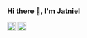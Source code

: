 ### Hi there 👋, I'm Jatniel


<a href="https://twitter.com/jatniel" target="blank"><img align="center" src="https://cdn.jsdelivr.net/npm/simple-icons@3.0.1/icons/twitter.svg" alt="jatniel" height="20" width="20" /></a>
<a href="https://fr.linkedin.com/in/jatniel" target="blank"><img align="center" src="https://cdn.jsdelivr.net/npm/simple-icons@3.0.1/icons/linkedin.svg" alt="jatniel" height="20" width="20" /></a>

<!--
<a href="https://stackoverflow.com/users/9446515/jatniel" target="blank"><img align="center" src="https://cdn.jsdelivr.net/npm/simple-icons@3.0.1/icons/stackoverflow.svg" alt="jatniel" height="30" width="30" /></a>
**jatniel/jatniel** is a ✨ _special_ ✨ repository because its `README.md` (this file) appears on your GitHub profile.

Here are some ideas to get you started:

- 🔭 I’m currently working on ...
- 🌱 I’m currently learning ...
- 👯 I’m looking to collaborate on ...
- 🤔 I’m looking for help with ...
- 💬 Ask me about ...
- 📫 How to reach me: ...
- 😄 Pronouns: ...
- ⚡ Fun fact: ...
-->
